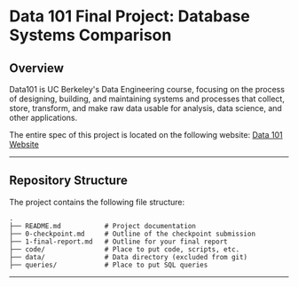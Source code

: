 # Data 101 Final Project: Database Systems Comparison

## Overview

Data101 is UC Berkeley's Data Engineering course, focusing on the process of designing, building, and maintaining systems and processes that collect, store, transform, and make raw data usable for analysis, data science, and other applications.

The entire spec of this project is located on the following website: [Data 101 Website](https://data101.org/fa24/assignments/final-project/)

---

## Repository Structure

The project contains the following file structure: 

```
.
├── README.md           # Project documentation
├── 0-checkpoint.md     # Outline of the checkpoint submission
├── 1-final-report.md   # Outline for your final report
├── code/               # Place to put code, scripts, etc.
├── data/               # Data directory (excluded from git)
├── queries/            # Place to put SQL queries
```

---
